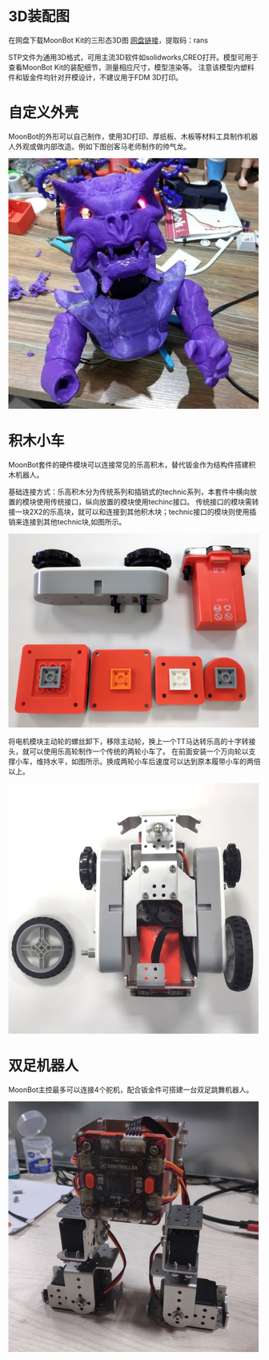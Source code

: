 # 3D装配图
在网盘下载MoonBot Kit的三形态3D图 [网盘链接](https://pan.baidu.com/s/1H0bqjfQkbCjdKpvkfHyFAg)，提取码：rans 

STP文件为通用3D格式，可用主流3D软件如solidworks,CREO打开。模型可用于查看MoonBot Kit的装配细节，测量相应尺寸，模型渲染等。
注意该模型内塑料件和钣金件均针对开模设计，不建议用于FDM 3D打印。

# 自定义外壳

MoonBot的外形可以自己制作，使用3D打印、厚纸板、木板等材料工具制作机器人外观或做内部改造。例如下图创客马老师制作的帅气龙。

![](./images/MoonBot_extension_shell_mod.png)

# 积木小车

MoonBot套件的硬件模块可以连接常见的乐高积木，替代钣金作为结构件搭建积木机器人。

基础连接方式：乐高积木分为传统系列和插销式的technic系列，本套件中横向放置的模块使用传统接口，纵向放置的模块使用techinc接口。
传统接口的模块需转接一块2X2的乐高块，就可以和连接到其他积木块；technic接口的模块则使用插销来连接到其他technic块,如图所示。

![](./images/MoonBot_extension_lego_compatible.png)

将电机模块主动轮的螺丝卸下，移除主动轮，换上一个TT马达转乐高的十字转接头，就可以使用乐高轮制作一个传统的两轮小车了。
在前面安装一个万向轮以支撑小车，维持水平，如图所示。换成两轮小车后速度可以达到原本履带小车的两倍以上。

![](./images/MoonBot_extension_lego_wheel.png)

# 双足机器人

MoonBot主控最多可以连接4个舵机，配合钣金件可搭建一台双足跳舞机器人。

![](./images/MoonBot_extension_biped_robot.png)


